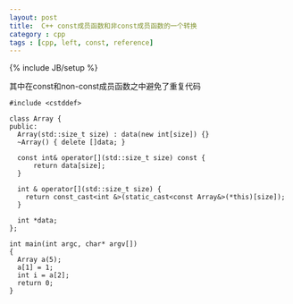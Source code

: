 ```yaml
---
layout: post
title:  C++ const成员函数和非const成员函数的一个转换
category : cpp
tags : [cpp, left, const, reference]
---
```

{% include JB/setup %}

其中在const和non-const成员函数之中避免了重复代码

    #include <cstddef>

    class Array {
    public:
      Array(std::size_t size) : data(new int[size]) {}
      ~Array() { delete []data; }

      const int& operator[](std::size_t size) const {
          return data[size];
      }

      int & operator[](std::size_t size) {
        return const_cast<int &>(static_cast<const Array&>(*this)[size]);
      }

      int *data;
    };

    int main(int argc, char* argv[])
    {
      Array a(5);
      a[1] = 1;
      int i = a[2];
      return 0;
    }

